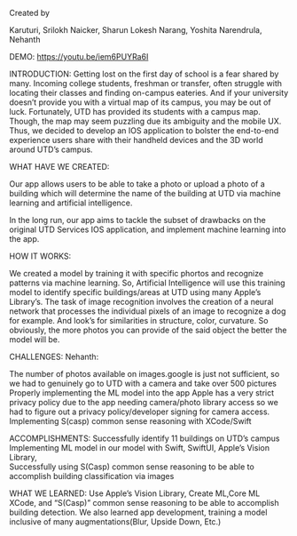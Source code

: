 
Created by 

Karuturi, Srilokh
Naicker, Sharun Lokesh
Narang, Yoshita
Narendrula, Nehanth

DEMO: https://youtu.be/iem6PUYRa6I

INTRODUCTION:
Getting lost on the first day of school is a fear shared by many. Incoming college students, freshman or transfer, often struggle with locating their classes and finding on-campus eateries. And if your university doesn’t provide you with a virtual map of its campus, you may be out of luck. Fortunately, UTD has provided its students with a campus map. Though, the map may seem puzzling due its ambiguity and the mobile UX. Thus, we decided to develop an IOS application to bolster the end-to-end experience users share with their handheld devices and the 3D world around UTD’s campus. 


WHAT HAVE WE CREATED:

Our app allows users to be able to take a photo or upload a photo of a building which will determine the name of the building at UTD  via machine learning and artificial intelligence. 

In the long run, our app aims to tackle the subset of drawbacks on the original UTD Services IOS application, and implement machine learning into the app. 

HOW IT WORKS:

We created a model by training it with specific phortos and recognize patterns via machine learning. So, Artificial Intelligence will use this training model to identify specific buildings/areas at UTD using many Apple’s Library’s. The task of image recognition involves the creation of a neural network that processes the individual pixels of an image to recognize a dog for example. And look’s for similarities in structure, color, curvature. So obviously, the more photos you can provide of the said object the better the model will be.


CHALLENGES: Nehanth:

The number of photos available on images.google is just not sufficient, so we had to genuinely go to UTD with a camera and take over 500 pictures
Properly implementing the ML model into the app
Apple has a very strict privacy policy due to the app needing camera/photo library access so we had to figure out a privacy policy/developer signing for camera access. 
Implementing S(casp) common sense reasoning with XCode/Swift

ACCOMPLISHMENTS:
Successfully identify 11 buildings on UTD’s campus
Implementing ML model in our model with Swift, SwiftUI, Apple’s Vision Library,  
Successfully using S(Casp) common sense reasoning to be able to accomplish building classification via images

WHAT WE LEARNED:
Use Apple’s Vision Library, Create ML,Core ML XCode, and “S(Casp)” common sense reasoning to be able to accomplish building detection. We also learned app development, training a model inclusive of many augmentations(Blur, Upside Down, Etc.)


